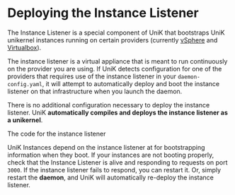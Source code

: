 # Deploying the Instance Listener

The Instance Listener is a special component of UniK that bootstraps UniK unikernel instances running on certain providers (currently [vSphere](providers/vsphere.md) and [Virtualbox](providers/virtualbox.md)).

The instance listener is a virtual appliance that is meant to run continuously on the provider you are using. If UniK detects configuration for one of the providers that requires use of the instance listener in your `daemon-config.yaml`, it will attempt to automatically deploy and boot the instance listener on that infrastructure when you launch the daemon.

There is no additional configuration necessary to deploy the instance listener. UniK **automatically compiles and deploys the instance listener as a unikernel**.

The code for the instance listener

UniK Instances depend on the instance listener at for bootstrapping information when they boot. If your instances are not booting properly, check that the Instance Listener is alive and responding to requests on port `3000`. If the instance listener fails to respond, you can restart it. Or, simply restart the **daemon**, and UniK will automatically re-deploy the instance listener.
